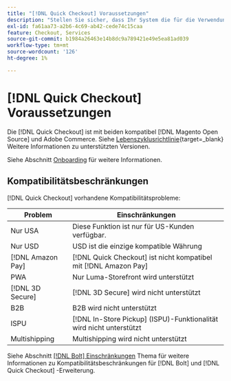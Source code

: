 ```yaml
---
title: "[!DNL Quick Checkout] Voraussetzungen"
description: "Stellen Sie sicher, dass Ihr System die für die Verwendung der [!DNL Quick Checkout] für die Adobe Commerce-Erweiterung."
exl-id: fa61aa73-a2b6-4c69-ab42-cede74c15caa
feature: Checkout, Services
source-git-commit: b1984a26463e14b8dc9a789421e49e5ea81ad039
workflow-type: tm+mt
source-wordcount: '126'
ht-degree: 1%

---
```


# [!DNL Quick Checkout] Voraussetzungen

Die [!DNL Quick Checkout] ist mit beiden kompatibel [!DNL Magento Open Source] und Adobe Commerce. Siehe [Lebenszyklusrichtlinie](https://experienceleague.adobe.com/docs/commerce-operations/release/planning/lifecycle-policy.html){target=_blank} Weitere Informationen zu unterstützten Versionen.

Siehe Abschnitt [Onboarding](../quick-checkout/onboarding.md) für weitere Informationen.

## Kompatibilitätsbeschränkungen

[!DNL Quick Checkout] vorhandene Kompatibilitätsprobleme:

| **Problem** | **Einschränkungen** |
|----------------|-----------------|
| Nur USA | Diese Funktion ist nur für US-Kunden verfügbar. |
| Nur USD | USD ist die einzige kompatible Währung |
| [!DNL Amazon Pay] | [!DNL Quick Checkout] ist nicht kompatibel mit [!DNL Amazon Pay] |
| PWA | Nur Luma-Storefront wird unterstützt |
| [!DNL 3D Secure] | [!DNL 3D Secure] wird nicht unterstützt |
| B2B | B2B wird nicht unterstützt |
| ISPU | [!DNL In-Store Pickup] (ISPU)-Funktionalität wird nicht unterstützt |
| Multishipping | Multishipping wird nicht unterstützt |

Siehe Abschnitt [[!DNL Bolt] Einschränkungen](https://help.bolt.com/integrations/adobe-quick-checkout/set-up/#limitations) Thema für weitere Informationen zu Kompatibilitätsbeschränkungen für [!DNL Bolt] und [!DNL Quick Checkout] -Erweiterung.

